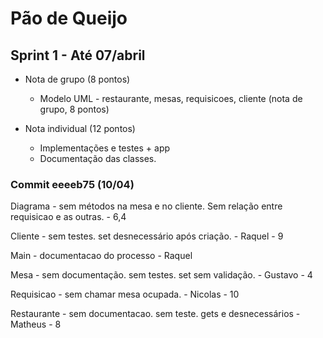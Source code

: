 # Pão de Queijo

## Sprint 1 - Até 07/abril
  - Nota de grupo (8 pontos)
    - Modelo UML - restaurante, mesas, requisicoes, cliente (nota de grupo, 8 pontos)
	
  - Nota individual (12 pontos)
    - Implementações e testes + app
    - Documentação das classes.

### Commit eeeeb75 (10/04)

Diagrama - sem métodos na mesa e no cliente. Sem relação entre requisicao e as outras. - 6,4

Cliente - sem testes. set desnecessário após criação. - Raquel - 9

Main - documentacao do processo - Raquel

Mesa - sem documentação. sem testes. set sem validação. - Gustavo - 4 

Requisicao - sem chamar mesa ocupada. - Nicolas - 10

Restaurante - sem documentacao. sem teste. gets e desnecessários - Matheus - 8 